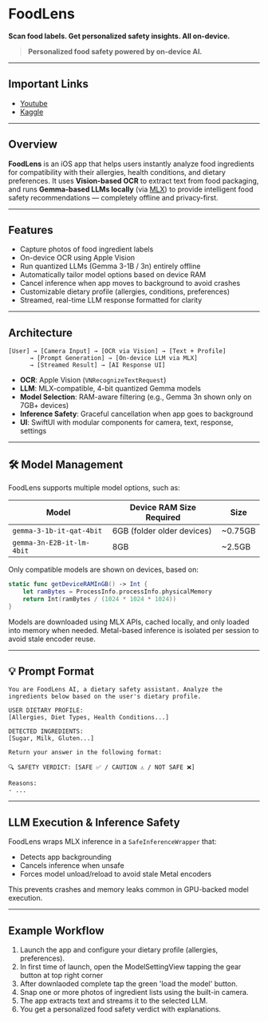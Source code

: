 # **FoodLens**

**Scan food labels. Get personalized safety insights. All on-device.**

> **Personalized food safety powered by on-device AI.**
---


## Important Links

- [Youtube](https://youtu.be/z1hHl7igdvk)
- [Kaggle](https://www.kaggle.com/competitions/google-gemma-3n-hackathon/writeups/food-len-ios-app)

---


## Overview

**FoodLens** is an iOS app that helps users instantly analyze food ingredients for compatibility with their allergies, health conditions, and dietary preferences. It uses **Vision-based OCR** to extract text from food packaging, and runs **Gemma-based LLMs locally** (via [MLX](https://github.com/ml-explore/mlx)) to provide intelligent food safety recommendations — completely offline and privacy-first.

---

## Features

* Capture photos of food ingredient labels
* On-device OCR using Apple Vision
* Run quantized LLMs (Gemma 3-1B / 3n) entirely offline
* Automatically tailor model options based on device RAM
* Cancel inference when app moves to background to avoid crashes
* Customizable dietary profile (allergies, conditions, preferences)
* Streamed, real-time LLM response formatted for clarity

---

## Architecture

```
[User] → [Camera Input] → [OCR via Vision] → [Text + Profile] 
      → [Prompt Generation] → [On-device LLM via MLX] 
      → [Streamed Result] → [AI Response UI]
```

* **OCR**: Apple Vision (`VNRecognizeTextRequest`)
* **LLM**: MLX-compatible, 4-bit quantized Gemma models
* **Model Selection**: RAM-aware filtering (e.g., Gemma 3n shown only on 7GB+ devices)
* **Inference Safety**: Graceful cancellation when app goes to background
* **UI**: SwiftUI with modular components for camera, text, response, settings

---

## 🛠️ Model Management

FoodLens supports multiple model options, such as:

| Model                     | Device RAM Size Required | Size     |
| ------------------------- | ------------ | -------- |
| `gemma-3-1b-it-qat-4bit`  | 6GB (folder older devices)       | \~0.75GB |
| `gemma-3n-E2B-it-lm-4bit` | 8GB        | \~2.5GB  |

Only compatible models are shown on devices, based on:

```swift
static func getDeviceRAMInGB() -> Int {
    let ramBytes = ProcessInfo.processInfo.physicalMemory
    return Int(ramBytes / (1024 * 1024 * 1024))
}
```

Models are downloaded using MLX APIs, cached locally, and only loaded into memory when needed. Metal-based inference is isolated per session to avoid stale encoder reuse.

---

## 💡 Prompt Format

```text
You are FoodLens AI, a dietary safety assistant. Analyze the ingredients below based on the user's dietary profile.

USER DIETARY PROFILE:
[Allergies, Diet Types, Health Conditions...]

DETECTED INGREDIENTS:
[Sugar, Milk, Gluten...]

Return your answer in the following format:

🔍 SAFETY VERDICT: [SAFE ✅ / CAUTION ⚠️ / NOT SAFE ❌]

Reasons:
- ...
```

---

## LLM Execution & Inference Safety

FoodLens wraps MLX inference in a `SafeInferenceWrapper` that:

* Detects app backgrounding
* Cancels inference when unsafe
* Forces model unload/reload to avoid stale Metal encoders

This prevents crashes and memory leaks common in GPU-backed model execution.

---

## Example Workflow

1. Launch the app and configure your dietary profile (allergies, preferences).
2. In first time of launch, open the ModelSettingView tapping the gear button at top right corner
3. After downlaoded complete tap the green 'load the model' button.
4. Snap one or more photos of ingredient lists using the built-in camera.
5. The app extracts text and streams it to the selected LLM.
6. You get a personalized food safety verdict with explanations.
